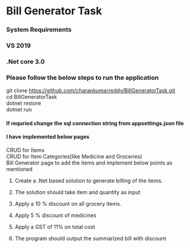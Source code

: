 # Bill Generator Task

### System Requirements
### VS 2019
### .Net core 3.0  

### Please follow the below steps to run the application 

git clone https://github.com/charankumarreddy/BillGeneratorTask.git <br />
cd BillGeneratorTask <br />
dotnet restore <br />
dotnet run  <br />

#### If requried change the sql connection string from appsettings.json file 

#### I have implemented below pages 
CRUD for Items <br />
CRUD for Item Categories(like Medicine and Groceries) <br />
Bill Generator page to add the items and implement below points as mentioned <br />

1. Create a .Net based solution to generate billing of the items. 

2. The solution should take item and quantity as input

3. Apply a 10 % discount on all grocery items.

4. Apply 5 % discount of medicines

5. Apply a GST of 11% on total cost

5. The program should output the summarized bill with discount
